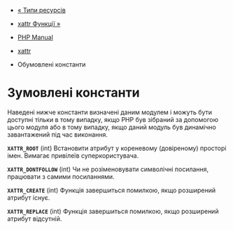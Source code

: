- [« Типи ресурсів](xattr.resources.md)
- [xattr Функції »](ref.xattr.md)

- [PHP Manual](index.md)
- [xattr](book.xattr.md)
- Обумовлені константи

# Зумовлені константи

Наведені нижче константи визначені даним модулем і можуть бути
доступні тільки в тому випадку, якщо PHP був зібраний за допомогою цього
модуля або в тому випадку, якщо даний модуль був динамічно завантажений
під час виконання.

**`XATTR_ROOT`** (int)
Встановити атрибут у кореневому (довіреному) просторі імен. Вимагає
привілеїв суперкористувача.

**`XATTR_DONTFOLLOW`** (int)
Чи не розіменовувати символічні посилання, працювати з самими посиланнями.

**`XATTR_CREATE`** (int)
Функція завершиться помилкою, якщо розширений атрибут існує.

**`XATTR_REPLACE`** (int)
Функція завершиться помилкою, якщо розширений атрибут відсутній.

